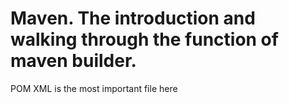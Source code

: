 # Maven. The introduction and walking through the function of maven builder.
POM XML is the most important file here
